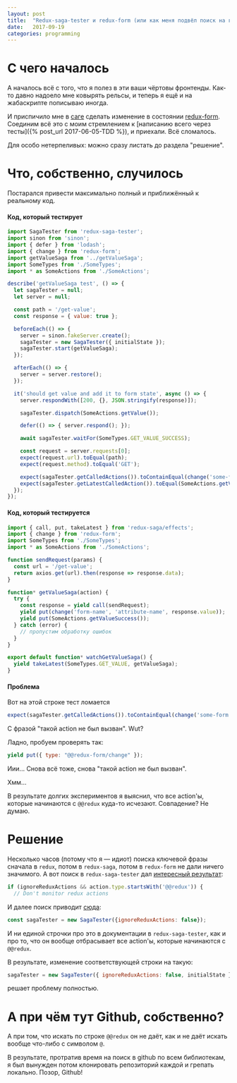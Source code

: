```yaml
---
layout: post
title:  "Redux-saga-tester и redux-form (или как меня подвёл поиск на гитхабе)"
date:   2017-09-19
categories: programming
---
```


# С чего началось

А началось всё с того, что я полез в эти ваши чёртовы фронтенды. Как-то давно надоело мне ковырять рельсы, и теперь я ещё и на жабаскрипте пописываю иногда.

И приспичило мне в [саге](https://github.com/redux-saga/redux-saga) сделать изменение в состоянии [redux-form](https://redux-form.com/). Соединим всё это с моим стремлением к [написанию всего через тесты]({% post_url 2017-06-05-TDD %}), и приехали. Всё сломалось.

Для особо нетерпеливых: можно сразу листать до раздела "решение".

# Что, собственно, случилось

Постарался привести максимально полный и приближённый к реальному код.

#### Код, который тестирует
~~~javascript
import SagaTester from 'redux-saga-tester';
import sinon from 'sinon';
import { defer } from 'lodash';
import { change } from 'redux-form';
import getValueSaga from '../getValueSaga';
import SomeTypes from './SomeTypes';
import * as SomeActions from './SomeActions';

describe('getValueSaga test', () => {
  let sagaTester = null;
  let server = null;

  const path = '/get-value';
  const response = { value: true };

  beforeEach(() => {
    server = sinon.fakeServer.create();
    sagaTester = new SagaTester({ initialState });
    sagaTester.start(getValueSaga);
  });

  afterEach(() => {
    server = server.restore();
  });

  it('should get value and add it to form state', async () => {
    server.respondWith([200, {}, JSON.stringify(response)]);

    sagaTester.dispatch(SomeActions.getValue());

    defer(() => { server.respond(); });

    await sagaTester.waitFor(SomeTypes.GET_VALUE_SUCCESS);

    const request = server.requests[0];
    expect(request.url).toEqual(path);
    expect(request.method).toEqual('GET');

    expect(sagaTester.getCalledActions()).toContainEqual(change('some-form', 'value', response.value));
    expect(sagaTester.getLatestCalledAction()).toEqual(SomeActions.getValueSuccess());
  });
});
~~~

#### Код, который тестируется

~~~javascript
import { call, put, takeLatest } from 'redux-saga/effects';
import { change } from 'redux-form';
import SomeTypes from './SomeTypes';
import * as SomeActions from './SomeActions';

function sendRequest(params) {
  const url = '/get-value';
  return axios.get(url).then(response => response.data);
}

function* getValueSaga(action) {
  try {
    const response = yield call(sendRequest);
    yield put(change('form-name', 'attribute-name', response.value));
    yield put(SomeActions.getValueSuccess());
  } catch (error) {
    // пропустим обработку ошибок
  }
}

export default function* watchGetValueSaga() {
  yield takeLatest(SomeTypes.GET_VALUE, getValueSaga);
}
~~~

#### Проблема
Вот на этой строке тест ломается
~~~javascript
expect(sagaTester.getCalledActions()).toContainEqual(change('some-form', 'value', response.value));
~~~
С фразой "такой action не был вызван". Wut?

Ладно, пробуем проверять так:
~~~javascript
yield put({ type: "@@redux-form/change" });
~~~

Иии... Снова всё тоже, снова "такой action не был вызван".

Хмм...

В результате долгих экспериментов я выяснил, что все action'ы, которые начинаются с `@@redux` куда-то исчезают. Совпадение? Не думаю.

# Решение
Несколько часов (потому что я — идиот) поиска ключевой фразы сначала в `redux`, потом в `redux-saga`, потом в `redux-form` не дали ничего значимого. А вот поиск в `redux-saga-tester` дал [интересный результат](https://github.com/wix/redux-saga-tester/blob/247c908ff433964e385f41f13d8a3b95ca7af990/src/SagaTester.js#L45):
~~~javascript
if (ignoreReduxActions && action.type.startsWith('@@redux')) {
  // Don't monitor redux actions
~~~
И далее поиск приводит [сюда](https://github.com/wix/redux-saga-tester/blob/247c908ff433964e385f41f13d8a3b95ca7af990/test/SagaTester.spec.js#L51):
~~~javascript
const sagaTester = new SagaTester({ignoreReduxActions: false});
~~~

И ни единой строчки про это в документации в `redux-saga-tester`, как и про то, что он вообще отбрасывает все action'ы, которые начинаются с `@@redux`.

В результате, изменение соответствующей строки на такую:
~~~javascript
sagaTester = new SagaTester({ ignoreReduxActions: false, initialState });
~~~
решает проблему полностью.

# А при чём тут Github, собственно?
А при том, что искать по строке `@@redux` он не даёт, как и не даёт искать вообще что-либо с символом `@`.

В результате, протратив время на поиск в github по всем библиотекам, я был вынужден потом клонировать репозиторий каждой и грепать локально. Позор, Github!
